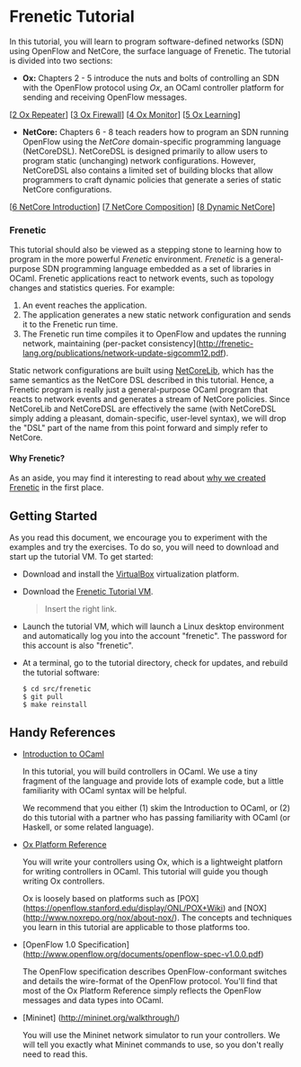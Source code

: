 Frenetic Tutorial
=================
In this tutorial, you will learn to program software-defined networks (SDN)
using OpenFlow and NetCore, the surface language of Frenetic. The tutorial is
divided into two sections:

* **Ox:** Chapters 2 - 5 introduce the nuts and bolts of controlling an SDN with the
OpenFlow protocol using *Ox*, an OCaml controller platform for sending and
receiving OpenFlow messages.

[[2 Ox Repeater][Ch2]] [[3 Ox Firewall][Ch3]] [[4 Ox Monitor][Ch4]] [[5 Ox Learning][Ch5]]

* **NetCore:** Chapters 6 - 8 teach readers how to program an SDN running OpenFlow using the
*NetCore* domain-specific programming language (NetCoreDSL).  NetCoreDSL is
designed primarily to allow users to program static (unchanging) network
configurations.  However, NetCoreDSL also contains a limited set of building
blocks that allow programmers to craft dynamic policies that generate a series
of static NetCore configurations.

[[6 NetCore Introduction][Ch6]] [[7 NetCore Composition][Ch7]] [[8 Dynamic NetCore][Ch8]]

### Frenetic
This tutorial should also be viewed as a stepping stone to learning how to
program in the more powerful *Frenetic* environment.  *Frenetic* is a
general-purpose SDN programming language embedded as a set of libraries in
OCaml.  Frenetic applications react to network events, such as topology changes 
and statistics queries.  For example:

1. An event reaches the application.
1. The application generates a new static network configuration and sends it to the Frenetic run time.
1. The Frenetic run time compiles it to OpenFlow and updates the running network, maintaining (per-packet consistency](http://frenetic-lang.org/publications/network-update-sigcomm12.pdf).

Static network configurations are built using
[NetCoreLib](http://frenetic-lang.github.io/frenetic/docs/NetCore_Types.html),
which has the same semantics as the NetCore DSL described in this tutorial.
Hence, a Frenetic program is really just a general-purpose OCaml program that
reacts to network events and generates a stream of NetCore policies.  Since
NetCoreLib and NetCoreDSL are effectively the same (with NetCoreDSL simply
adding a pleasant, domain-specific, user-level syntax), we will drop the "DSL"
part of the name from this point forward and simply refer to NetCore.

#### Why Frenetic?
As an aside, you may find it interesting to read about [why we created
Frenetic](http://frenetic-lang.org/publications/overview-ieeecoms13.pdf) in the
first place.

Getting Started
---------------
As you read this document, we encourage you to experiment with the examples 
and try the exercises.  To do so, you will need to download and start up the
tutorial VM.  To get started:

- Download and install the [VirtualBox](https://www.virtualbox.org)
  virtualization platform.
  
- Download the
  [Frenetic Tutorial VM](http://www.cs.brown.edu/~arjun/tmp/Frenetic.vdi).

  > Insert the right link.

- Launch the tutorial VM, which will launch a Linux desktop
  environment and automatically log you into the account
  "frenetic". The password for this account is also "frenetic".

- At a terminal, go to the tutorial directory, check for updates, and
  rebuild the tutorial software:

  ```
  $ cd src/frenetic
  $ git pull
  $ make reinstall
  ```

Handy References
----------------

- [Introduction to OCaml](http://www.cs.cornell.edu/courses/cs3110/2012fa/recitations/rec01.html)

  In this tutorial, you will build controllers in OCaml. We use a tiny
  fragment of the language and provide lots of example code, but a little
  familiarity with OCaml syntax will be helpful.

  We recommend that you either (1) skim the Introduction to OCaml, or
  (2) do this tutorial with a partner who has passing familiarity with
  OCaml (or Haskell, or some related language).


- [Ox Platform Reference](http://frenetic-lang.github.io/frenetic/docs/)
  
  You will write your controllers using Ox, which is a lightweight
  platforn for writing controllers in OCaml. This tutorial will guide you
  though writing Ox controllers.

  Ox is loosely based on platforms such as [POX]
  (https://openflow.stanford.edu/display/ONL/POX+Wiki) and [NOX]
  (http://www.noxrepo.org/nox/about-nox/). The concepts and techniques
  you learn in this tutorial are applicable to those platforms too.

- [OpenFlow 1.0 Specification] (http://www.openflow.org/documents/openflow-spec-v1.0.0.pdf)

  The OpenFlow specification describes OpenFlow-conformant switches
  and details the wire-format of the OpenFlow protocol. You'll find that
  most of the Ox Platform Reference simply reflects the OpenFlow messages
  and data types into OCaml.

- [Mininet] (http://mininet.org/walkthrough/)

  You will use the Mininet network simulator to run your
  controllers. We will tell you exactly what Mininet commands to use,
  so you don't really need to read this.



[Action]: http://frenetic-lang.github.io/frenetic/docs/OpenFlow0x01.Action.html

[PacketIn]: http://frenetic-lang.github.io/frenetic/docs/OpenFlow0x01.PacketIn.html

[PacketOut]: http://frenetic-lang.github.io/frenetic/docs/OpenFlow0x01.PacketOut.html

[OxPlatform]: http://frenetic-lang.github.io/frenetic/docs/Ox_Controller.OxPlatform.html

[Match]: http://frenetic-lang.github.io/frenetic/docs/OpenFlow0x01.Match.html

[Packet]: http://frenetic-lang.github.io/frenetic/docs/Packet.html

[Ch2]: 02-OxRepeater.md
[Ch3]: 03-OxFirewall.md
[Ch4]: 04-OxMonitor.md
[Ch5]: 05-OxLearning.md
[Ch6]: 06-NetCoreIntroduction.md
[Ch7]: 07-NetCoreComposition.md
[Ch8]: 08-DynamicNetCore.md
